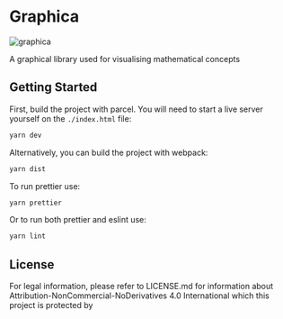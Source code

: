 # Graphica

![graphica](https://github.com/kateter-platform/graphica-gemini/assets/37273026/c6b6e55c-9c6b-48f8-bc65-5d55abbb8c27)

A graphical library used for visualising mathematical concepts

## Getting Started

First, build the project with parcel. You will need to start a live server yourself on the `./index.html` file:

```bash
yarn dev
```

Alternatively, you can build the project with webpack:

```bash
yarn dist
```

To run prettier use:

```bash
yarn prettier
```

Or to run both prettier and eslint use:

```bash
yarn lint
```

## License

For legal information, please refer to LICENSE.md for information about Attribution-NonCommercial-NoDerivatives 4.0 International which this project is protected by

